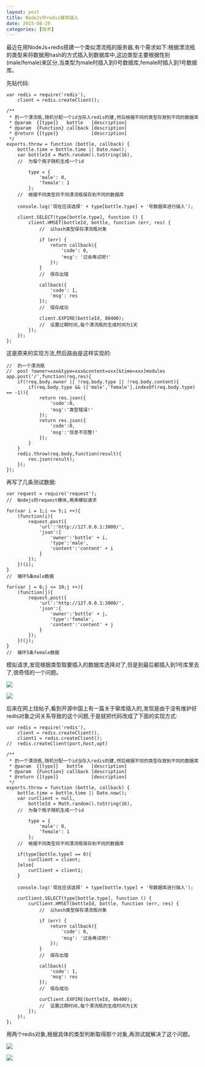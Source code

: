```yaml
---
layout: post
title: NodeJs中redis窜库插入
date: 2015-08-20
categories: [技术]
---
```


最近在用NodeJs+redis搭建一个类似漂流瓶的服务器,有个需求如下:根据漂流瓶的类型来将数据用hash的方式插入到数据库中,这边类型主要根据性别(male/female)来区分,当类型为male时插入到0号数据库,female时插入到1号数据库。

先贴代码:

    var redis = require('redis'),
        client = redis.createClient();
    
    /**
     * 扔一个漂流瓶,随机分配一个id当存入redis的建,然后根据不同的类型存放到不同的数据库
     * @param  {[type]}   bottle   [description]
     * @param  {Function} callback [description]
     * @return {[type]}            [description]
     */
    exports.throw = function (bottle, callback) {
        bottle.time = bottle.time || Date.now();
        var bottleId = Math.random().toString(16),
        //	为每个瓶子随机生成一个id
    
            type = {
                'male': 0,
                'female': 1
            };
        //	根据不同类型将不同漂流瓶保存到不同的数据库
        
        console.log('现在应该选择' + type[bottle.type] + '号数据库进行插入');
        
        client.SELECT(type[bottle.type], function () {
            client.HMSET(bottleId, bottle, function (err, res) {
                //	以hash类型保存漂流瓶对象
    
                if (err) {
                    return callback({
                        'code': 0,
                        'msg': '过会再试吧!'
                    });
                }
                //	保存出错
    
                callback({
                    'code': 1,
                    'msg': res
                });
                //	保存成功
    
                client.EXPIRE(bottleId, 86400);
                //	设置过期时间,每个漂流瓶的生成时间为1天
            });
        });
    };

这是原来的实现方法,然后路由是这样实现的:

    //	扔一个漂流瓶
    //	post ?owner=xxx&type=xxx&content=xxx[&time=xxx]modules
    app.post('/',function(req,res){
    	if(!req.body.owner || !req.body.type || !req.body.content){
    		if(req.body.type && (['male','female'].indexOf(req.body.type) == -1)){
    			return res.json({
    				'code':0,
    				'msg':'类型错误!'
    			});
    			return res.json({
    				'code':0,
    				'msg':'信息不完整!'
    			});
    		}
    	}
    	redis.throw(req.body,function(result){
    		res.json(result);
    	});
    });
    
再写了几条测试数据:

    var request = require('request');
    //  Nodejs的request模块,用来模拟请求
    
    for(var i = 1;i <= 5;i ++){
    	(function(i){
    		request.post({
    			'url':'http://127.0.0.1:3000/',
    			'json':{
    				'owner':'bottle' + i,
    				'type':'male',
    				'content':'content' + i
    			}
    		});
    	})(i);
    }
    //	循环5条male数据
    
    for(var j = 6;j <= 10;j ++){
    	(function(j){
    		request.post({
    			'url':'http://127.0.0.1:3000/',
    			'json':{
    				'owner':'bottle' + j,
    				'type':'female',
    				'content':'content' + j
    			}
    		});
    	})(j);
    }
    //	循环5条female数据
    
模拟请求,发现根据类型取要插入的数据库选择对了,但是到最后都插入到1号库里去了,很奇怪的一个问题。

![](http://rwson.github.io/assets/img/posts/Node-redis-1.png)

![](http://rwson.github.io/assets/img/posts/Node-redis-2.png)

后来在网上找帖子,看到开源中国上有一篇关于窜库插入的,发现是由于没有维护好redis对象之间关系导致的这个问题,于是就把代码改成了下面的实现方式:

    var redis = require('redis'),
        client = redis.createClient(),
        client1 = redis.createClient();
    //	redis.createClient(port,host,opt)
    
    /**
     * 扔一个漂流瓶,随机分配一个id当存入redis的建,然后根据不同的类型存放到不同的数据库
     * @param  {[type]}   bottle   [description]
     * @param  {Function} callback [description]
     * @return {[type]}            [description]
     */
    exports.throw = function (bottle, callback) {
        bottle.time = bottle.time || Date.now();
        var curClient = null,
            bottleId = Math.random().toString(16),
        //	为每个瓶子随机生成一个id
    
            type = {
                'male': 0,
                'female': 1
            };
        //	根据不同类型将不同漂流瓶保存到不同的数据库
    
        if(type[bottle.type] == 0){
            curClient = client;
        }else{
            curClient = client1;
        }
        
        console.log('现在应该选择' + type[bottle.type] + '号数据库进行插入');
    
        curClient.SELECT(type[bottle.type], function () {
            curClient.HMSET(bottleId, bottle, function (err, res) {
                //	以hash类型保存漂流瓶对象
    
                if (err) {
                    return callback({
                        'code': 0,
                        'msg': '过会再试吧!'
                    });
                }
                //	保存出错
    
                callback({
                    'code': 1,
                    'msg': res
                });
                //	保存成功
    
                curClient.EXPIRE(bottleId, 86400);
                //	设置过期时间,每个漂流瓶的生成时间为1天
            });
        });
    };

用两个redis对象,根据具体的类型判断取得那个对象,再测试就解决了这个问题。

![](http://rwson.github.io/assets/img/posts/Node-redis-3.png)

![](http://rwson.github.io/assets/img/posts/Node-redis-4.png)
